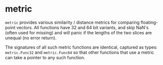 # metric

`metric` provides various similarity / distance metrics for comparing floating-point vectors. All functions have 32 and 64 bit variants, and skip NaN's (often used for missing) and will panic if the lengths of the two slices are unequal (no error return).

The signatures of all such metric functions are identical, captured as types: `metric.Func32` and `metric.Func64` so that other functions that use a metric can take a pointer to any such function.


